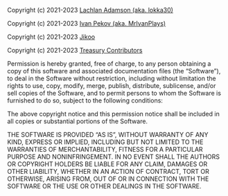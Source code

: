 Copyright (c) 2021-2023 [Lachlan Adamson (aka. lokka30)][lokka30]

Copyright (c) 2021-2023 [Ivan Pekov (aka. MrIvanPlays)][MrIvanPlays] 

Copyright (c) 2021-2023 [Jikoo][Jikoo] 

Copyright (c) 2021-2023 [Treasury Contributors][Credits]

Permission is hereby granted, free of charge, to any person obtaining a copy of this software and associated documentation files (the “Software”), to deal in the Software without restriction, including without limitation the rights to use, copy, modify, merge, publish, distribute, sublicense, and/or sell copies of the Software, and to permit persons to whom the Software is furnished to do so, subject to the following conditions:

The above copyright notice and this permission notice shall be included in all copies or substantial portions of the Software.

THE SOFTWARE IS PROVIDED “AS IS”, WITHOUT WARRANTY OF ANY KIND, EXPRESS OR IMPLIED, INCLUDING BUT NOT LIMITED TO THE WARRANTIES OF MERCHANTABILITY, FITNESS FOR A PARTICULAR PURPOSE AND NONINFRINGEMENT. IN NO EVENT SHALL THE AUTHORS OR COPYRIGHT HOLDERS BE LIABLE FOR ANY CLAIM, DAMAGES OR OTHER LIABILITY, WHETHER IN AN ACTION OF CONTRACT, TORT OR OTHERWISE, ARISING FROM, OUT OF OR IN CONNECTION WITH THE SOFTWARE OR THE USE OR OTHER DEALINGS IN THE SOFTWARE.

[lokka30]: https://github.com/lokka30
[MrIvanPlays]: https://github.com/MrIvanPlays
[Jikoo]: https://github.com/Jikoo
[Credits]: https://github.com/ArcanePlugins/Treasury/wiki/Credits
